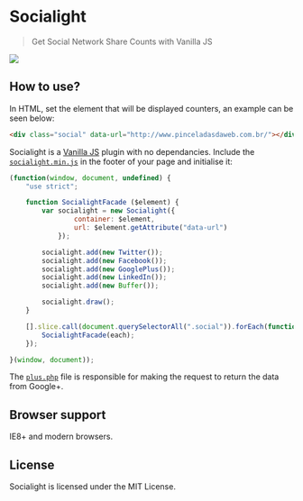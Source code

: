 # Socialight
> Get Social Network Share Counts with Vanilla JS

![](https://raw.github.com/pinceladasdaweb/Socialight/master/screenshot.png)

## How to use?
In HTML, set the element that will be displayed counters, an example can be seen below:

```html
<div class="social" data-url="http://www.pinceladasdaweb.com.br/"></div>
```
Socialight is a [Vanilla JS](http://vanilla-js.com/) plugin with no dependancies. Include the [`socialight.min.js`](build/socialight.min.js) in the footer of your page and initialise it:

```javascript
(function(window, document, undefined) {
    "use strict";

    function SocialightFacade ($element) {
        var socialight = new Socialight({
                container: $element,
                url: $element.getAttribute("data-url")
            });

        socialight.add(new Twitter());
        socialight.add(new Facebook());
        socialight.add(new GooglePlus());
        socialight.add(new LinkedIn());
        socialight.add(new Buffer());

        socialight.draw();
    }

    [].slice.call(document.querySelectorAll(".social")).forEach(function(each){
        SocialightFacade(each);
    });

}(window, document));
```
The [`plus.php`](plus.php) file is responsible for making the request to return the data from Google+.

## Browser support
IE8+ and modern browsers.

## License
Socialight is licensed under the MIT License.
